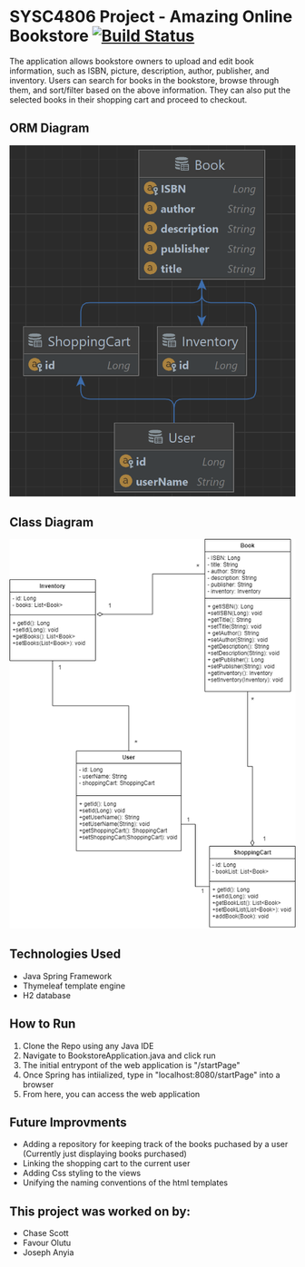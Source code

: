 # SYSC4806 Project - Amazing Online Bookstore [![Build Status](https://github.com/Favourolotu/Amazing-online-bookstore/actions/workflows/maven.yml/badge.svg?branch=master)](https://github.com/Favourolotu/Amazing-online-bookstore/actions)
The application allows bookstore owners to upload and edit book information, such as ISBN, picture, description, author, publisher, and inventory. Users can search for books in the bookstore, browse through them, and sort/filter based on the above information. They can also put the selected books in their shopping cart and proceed to checkout.

## ORM Diagram
![alt text](https://github.com/favourolotu/amazing-online-bookstore/blob/master/ObjectRelationalMapping.png?raw=true)

## Class Diagram
![alt text](https://github.com/favourolotu/amazing-online-bookstore/blob/master/class_diagram.png?raw=true)


## Technologies Used
- Java Spring Framework
- Thymeleaf template engine
- H2 database

## How to Run
1. Clone the Repo using any Java IDE
2. Navigate to BookstoreApplication.java and click run
3. The initial entrypont of the web application is "/startPage"
4. Once Spring has intiialized, type in "localhost:8080/startPage" into a browser
5. From here, you can access the web application

## Future Improvments
- Adding a repository for keeping track of the books puchased by a user (Currently just displaying books purchased)
- Linking the shopping cart to the current user
- Adding Css styling to the views
- Unifying the naming conventions of the html templates

## This project was worked on by:
- Chase Scott
- Favour Olutu
- Joseph Anyia

